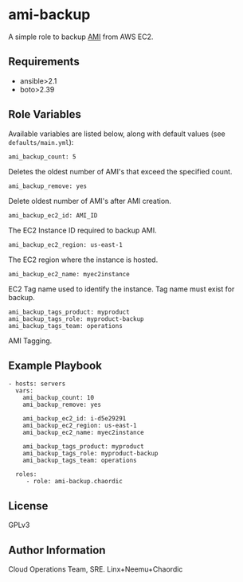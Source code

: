 ami-backup
=========

A simple role to backup [AMI](http://docs.aws.amazon.com/AWSEC2/latest/UserGuide/AMIs.html) from AWS EC2.

Requirements
------------

* ansible>2.1
* boto>2.39

Role Variables
--------------

Available variables are listed below, along with default values (see `defaults/main.yml`):

    ami_backup_count: 5

Deletes the oldest number of AMI's that exceed the specified count.

    ami_backup_remove: yes

Delete oldest number of AMI's after AMI creation.

    ami_backup_ec2_id: AMI_ID

The EC2 Instance ID required to backup AMI.

    ami_backup_ec2_region: us-east-1

The EC2 region where the instance is hosted.

    ami_backup_ec2_name: myec2instance

EC2 Tag name used to identify the instance. Tag name must exist for backup.

    ami_backup_tags_product: myproduct
    ami_backup_tags_role: myproduct-backup
    ami_backup_tags_team: operations

AMI Tagging.

Example Playbook
----------------
```
- hosts: servers
  vars:
    ami_backup_count: 10
    ami_backup_remove: yes

    ami_backup_ec2_id: i-d5e29291
    ami_backup_ec2_region: us-east-1
    ami_backup_ec2_name: myec2instance

    ami_backup_tags_product: myproduct
    ami_backup_tags_role: myproduct-backup
    ami_backup_tags_team: operations

  roles:
     - role: ami-backup.chaordic
```

License
-------

GPLv3

Author Information
------------------

Cloud Operations Team, SRE. Linx+Neemu+Chaordic
